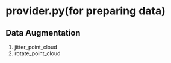 
# provider.py(for preparing data)

## Data Augmentation
1. jitter_point_cloud
2. rotate_point_cloud


